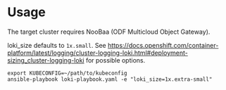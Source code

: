 # Usage
The target cluster requires NooBaa (ODF Multicloud Object Gateway).

loki_size defaults to ```1x.small```. See https://docs.openshift.com/container-platform/latest/logging/cluster-logging-loki.html#deployment-sizing_cluster-logging-loki for possible options.
```
export KUBECONFIG=~/path/to/kubeconfig
ansible-playbook loki-playbook.yaml -e "loki_size=1x.extra-small"
```
